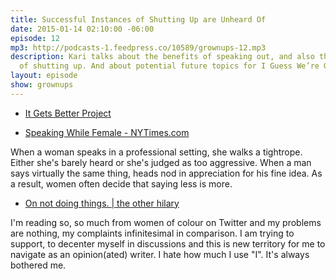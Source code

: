 ```yaml
---
title: Successful Instances of Shutting Up are Unheard Of
date: 2015-01-14 02:10:00 -06:00
episode: 12
mp3: http://podcasts-1.feedpress.co/10589/grownups-12.mp3
description: Kari talks about the benefits of speaking out, and also the benefits
  of shutting up. And about potential future topics for I Guess We’re Grown-Ups Now.
layout: episode
show: grownups
---
```


* [It Gets Better Project][1]

* [Speaking While Female - NYTimes.com][2]

When a woman speaks in a professional setting, she walks a tightrope. Either she's barely heard or she's judged as too aggressive. When a man says virtually the same thing, heads nod in appreciation for his fine idea. As a result, women often decide that saying less is more.

* [On not doing things. | the other hilary][3]

I'm reading so, so much from women of colour on Twitter and my problems are nothing, my complaints infinitesimal in comparison. I am trying to support, to decenter myself in discussions and this is new territory for me to navigate as an opinion(ated) writer. I hate how much I use "I". It's always bothered me.

[1]: http://www.itgetsbetter.org/
[2]: http://www.nytimes.com/2015/01/11/opinion/sunday/speaking-while-female.html
[3]: http://theotherhilary.ca/on-not-writing/
